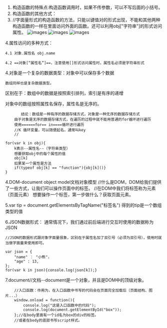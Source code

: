 1. 构造函数的特殊点:构造函数调用时，如果不传参数，可以不写后面的小括号。
2. 构造函数的其他方式：
3. //字面量形式的构造函数的方法，只能以键值对的形式出现，不能和其他两种构造函数的一样在里面访问外面的函数。还可以利用obj["字符串"]的形式访问属性。
![images](G:\黑马就业班练习\Dom第一天\images\构造函数.png)
![images](G:\黑马就业班练习\Dom第一天\images\2.png)
![images](G:\黑马就业班练习\Dom第一天\images\3.png)

4.属性访问的多种方式：

    4.1 对象.属性名 obj.name

    4.2 ==对象[“属性名”]==，注意使用[]形式访问属性时，属性名必须是字符串形式





4.对象是一个复杂的数据类型：对象中可以保存多个数据

    数组同样也是复杂数据类型。
区别在于：数组中的数据是按照索引排列，索引是有序的递增

对象中的数组按照属性名保存，属性名是无序的。
           
           结论：数组是一种有序的数据存储方式，对象是一种无序的数据存储方式
        由于对象是无序的数据存储方式，在遍历的过程中就不能用普通的for循环进行遍历
        使用======for== in====循环进行遍历
        //K 循环变量，可以随便起名，通常叫key
        //
        
    for(var k in obj){
        k表示--属性名--（字符串类型）
        想要获取obj中的每个属性的值
        obj[k]
        如果某一个属性是方法
        if(typeof obj[k] == "function"){obj[k]()}
    }
    
4.DOM-document object model文档对象模型
//什么是DOM，DOM给我们提供了一些方式，让我们可以操作页面中的标签。
//在DOM中我们将标签称为元素（页面元素）
想要操作一个标签，第一步做什么？获取页面元素。

5.var tip = document.getElementsByTagName("标签名")
得到的tip是一个数组类型的值

6.JSON数据形式：
    通常情况下，我们通过前后端进行交互时使用的数据称为JSON

    //JSON的数据形式跟对象字面量很象，区别在于属性名加了双引号（必须为双引号），使用时就当做字面量来使用即可。
    
    var json = {
        "name" ： "小熊"，
        "age" : 13,
    };
    for(var k in json){console.log(json[k]);}

7.document//文档--document是一个对象，并且是DOM中的顶级对象。

        //入口函数：作用为，在入口函数中书写的代码会在页面完全加载后（页面结构、图片...）
        window.onload = function(){
            console.log("这是入口函数中的代码");
            console.log(document.getElementById("box"));
        };//在body里面有一个id名为box的div的标签。
        //或者在body的底部书写script样式。
        
